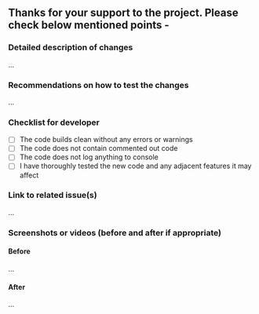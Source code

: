 ## Thanks for your support to the project. Please check below mentioned points -

### Detailed description of changes

...

### Recommendations on how to test the changes

...

### Checklist for developer

- [ ] The code builds clean without any errors or warnings
- [ ] The code does not contain commented out code
- [ ] The code does not log anything to console
- [ ] I have thoroughly tested the new code and any adjacent features it may affect

### Link to related issue(s)

...

### Screenshots or videos (before and after if appropriate)

#### Before

...

#### After

...